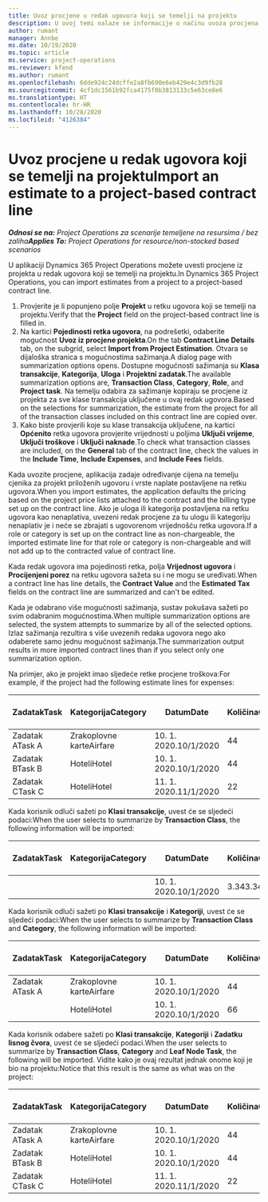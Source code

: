 ```yaml
---
title: Uvoz procjene u redak ugovora koji se temelji na projektu
description: U ovoj temi nalaze se informacije o načinu uvoza procjena iz projekta u redak ugovora.
author: rumant
manager: Annbe
ms.date: 10/19/2020
ms.topic: article
ms.service: project-operations
ms.reviewer: kfend
ms.author: rumant
ms.openlocfilehash: 6dde924c24dcffe2a8fb690e6eb429e4c3d9fb28
ms.sourcegitcommit: 4cf1dc1561b92fca4175f0b3813133c5e63ce8e6
ms.translationtype: HT
ms.contentlocale: hr-HR
ms.lasthandoff: 10/28/2020
ms.locfileid: "4126384"
---
```

# <a name="import-an-estimate-to-a-project-based-contract-line"></a><span data-ttu-id="68d62-103">Uvoz procjene u redak ugovora koji se temelji na projektu</span><span class="sxs-lookup"><span data-stu-id="68d62-103">Import an estimate to a project-based contract line</span></span>

<span data-ttu-id="68d62-104">_**Odnosi se na:** Project Operations za scenarije temeljene na resursima / bez zaliha_</span><span class="sxs-lookup"><span data-stu-id="68d62-104">_**Applies To:** Project Operations for resource/non-stocked based scenarios_</span></span>

<span data-ttu-id="68d62-105">U aplikaciji Dynamics 365 Project Operations možete uvesti procjene iz projekta u redak ugovora koji se temelji na projektu.</span><span class="sxs-lookup"><span data-stu-id="68d62-105">In Dynamics 365 Project Operations, you can import estimates from a project to a project-based contract line.</span></span>

1. <span data-ttu-id="68d62-106">Provjerite je li popunjeno polje **Projekt** u retku ugovora koji se temelji na projektu.</span><span class="sxs-lookup"><span data-stu-id="68d62-106">Verify that the **Project** field on the project-based contract line is filled in.</span></span>
2. <span data-ttu-id="68d62-107">Na kartici **Pojedinosti retka ugovora**, na podrešetki, odaberite mogućnost **Uvoz iz procjene projekta**.</span><span class="sxs-lookup"><span data-stu-id="68d62-107">On the tab **Contract Line Details** tab, on the subgrid, select **Import from Project Estimation**.</span></span> <span data-ttu-id="68d62-108">Otvara se dijaloška stranica s mogućnostima sažimanja.</span><span class="sxs-lookup"><span data-stu-id="68d62-108">A dialog page with summarization options opens.</span></span> <span data-ttu-id="68d62-109">Dostupne mogućnosti sažimanja su **Klasa transakcije**, **Kategorija**, **Uloga** i **Projektni zadatak**.</span><span class="sxs-lookup"><span data-stu-id="68d62-109">The available summarization options are, **Transaction Class**, **Category**, **Role**, and **Project task**.</span></span> <span data-ttu-id="68d62-110">Na temelju odabira za sažimanje kopiraju se procjene iz projekta za sve klase transakcija uključene u ovaj redak ugovora.</span><span class="sxs-lookup"><span data-stu-id="68d62-110">Based on the selections for summarization, the estimate from the project for all of the transaction classes included on this contract line are copied over.</span></span> 
3. <span data-ttu-id="68d62-111">Kako biste provjerili koje su klase transakcija uključene, na kartici **Općenito** retka ugovora provjerite vrijednosti u poljima **Uključi vrijeme**, **Uključi troškove** i **Uključi naknade**.</span><span class="sxs-lookup"><span data-stu-id="68d62-111">To check what transaction classes are included, on the **General** tab of the contract line, check the values in the **Include Time**, **Include Expenses**, and **Include Fees** fields.</span></span>

<span data-ttu-id="68d62-112">Kada uvozite procjene, aplikacija zadaje određivanje cijena na temelju cjenika za projekt priloženih ugovoru i vrste naplate postavljene na retku ugovora.</span><span class="sxs-lookup"><span data-stu-id="68d62-112">When you import estimates, the application defaults the pricing based on the project price lists attached to the contract and the billing type set up on the contract line.</span></span> <span data-ttu-id="68d62-113">Ako je uloga ili kategorija postavljena na retku ugovora kao nenaplativa, uvezeni redak procjene za tu ulogu ili kategoriju nenaplativ je i neće se zbrajati s ugovorenom vrijednošću retka ugovora.</span><span class="sxs-lookup"><span data-stu-id="68d62-113">If a role or category is set up on the contract line as non-chargeable, the imported estimate line for that role or category is non-chargeable and will not add up to the contracted value of contract line.</span></span>

<span data-ttu-id="68d62-114">Kada redak ugovora ima pojedinosti retka, polja **Vrijednost ugovora** i **Procijenjeni porez** na retku ugovora sažeta su i ne mogu se uređivati.</span><span class="sxs-lookup"><span data-stu-id="68d62-114">When a contract line has line details, the **Contract Value** and the **Estimated Tax** fields on the contract line are summarized and can't be edited.</span></span>

<span data-ttu-id="68d62-115">Kada je odabrano više mogućnosti sažimanja, sustav pokušava sažeti po svim odabranim mogućnostima.</span><span class="sxs-lookup"><span data-stu-id="68d62-115">When multiple summarization options are selected, the system attempts to summarize by all of the selected options.</span></span> <span data-ttu-id="68d62-116">Izlaz sažimanja rezultira s više uvezenih redaka ugovora nego ako odaberete samo jednu mogućnost sažimanja.</span><span class="sxs-lookup"><span data-stu-id="68d62-116">The summarization output results in more imported contract lines than if you select only one summarization option.</span></span>

<span data-ttu-id="68d62-117">Na primjer, ako je projekt imao sljedeće retke procjene troškova:</span><span class="sxs-lookup"><span data-stu-id="68d62-117">For example, if the project had the following estimate lines for expenses:</span></span>

| <span data-ttu-id="68d62-118">Zadatak</span><span class="sxs-lookup"><span data-stu-id="68d62-118">Task</span></span> | <span data-ttu-id="68d62-119">Kategorija</span><span class="sxs-lookup"><span data-stu-id="68d62-119">Category</span></span> | <span data-ttu-id="68d62-120">Datum</span><span class="sxs-lookup"><span data-stu-id="68d62-120">Date</span></span> | <span data-ttu-id="68d62-121">Količina</span><span class="sxs-lookup"><span data-stu-id="68d62-121">Quantity</span></span> | <span data-ttu-id="68d62-122">Jedinična cijena</span><span class="sxs-lookup"><span data-stu-id="68d62-122">Unit price</span></span> | <span data-ttu-id="68d62-123">Iznos</span><span class="sxs-lookup"><span data-stu-id="68d62-123">Amount</span></span> |
| --- | --- | --- | --- | --- | --- |
| <span data-ttu-id="68d62-124">Zadatak A</span><span class="sxs-lookup"><span data-stu-id="68d62-124">Task A</span></span> | <span data-ttu-id="68d62-125">Zrakoplovne karte</span><span class="sxs-lookup"><span data-stu-id="68d62-125">Airfare</span></span> | <span data-ttu-id="68d62-126">10. 1. 2020.</span><span class="sxs-lookup"><span data-stu-id="68d62-126">10/1/2020</span></span> | <span data-ttu-id="68d62-127">4</span><span class="sxs-lookup"><span data-stu-id="68d62-127">4</span></span> | <span data-ttu-id="68d62-128">400</span><span class="sxs-lookup"><span data-stu-id="68d62-128">400</span></span> | <span data-ttu-id="68d62-129">1600</span><span class="sxs-lookup"><span data-stu-id="68d62-129">1600</span></span> |
| <span data-ttu-id="68d62-130">Zadatak B</span><span class="sxs-lookup"><span data-stu-id="68d62-130">Task B</span></span> | <span data-ttu-id="68d62-131">Hoteli</span><span class="sxs-lookup"><span data-stu-id="68d62-131">Hotel</span></span> | <span data-ttu-id="68d62-132">10. 1. 2020.</span><span class="sxs-lookup"><span data-stu-id="68d62-132">10/1/2020</span></span> | <span data-ttu-id="68d62-133">4</span><span class="sxs-lookup"><span data-stu-id="68d62-133">4</span></span> | <span data-ttu-id="68d62-134">200</span><span class="sxs-lookup"><span data-stu-id="68d62-134">200</span></span> | <span data-ttu-id="68d62-135">800</span><span class="sxs-lookup"><span data-stu-id="68d62-135">800</span></span> |
| <span data-ttu-id="68d62-136">Zadatak C</span><span class="sxs-lookup"><span data-stu-id="68d62-136">Task C</span></span> | <span data-ttu-id="68d62-137">Hoteli</span><span class="sxs-lookup"><span data-stu-id="68d62-137">Hotel</span></span> | <span data-ttu-id="68d62-138">11. 1. 2020.</span><span class="sxs-lookup"><span data-stu-id="68d62-138">11/1/2020</span></span> | <span data-ttu-id="68d62-139">2</span><span class="sxs-lookup"><span data-stu-id="68d62-139">2</span></span> | <span data-ttu-id="68d62-140">200</span><span class="sxs-lookup"><span data-stu-id="68d62-140">200</span></span> | <span data-ttu-id="68d62-141">400</span><span class="sxs-lookup"><span data-stu-id="68d62-141">400</span></span> |

<span data-ttu-id="68d62-142">Kada korisnik odluči sažeti po **Klasi transakcije**, uvest će se sljedeći podaci:</span><span class="sxs-lookup"><span data-stu-id="68d62-142">When the user selects to summarize by **Transaction Class**, the following information will be imported:</span></span>

| <span data-ttu-id="68d62-143">Zadatak</span><span class="sxs-lookup"><span data-stu-id="68d62-143">Task</span></span> | <span data-ttu-id="68d62-144">Kategorija</span><span class="sxs-lookup"><span data-stu-id="68d62-144">Category</span></span> | <span data-ttu-id="68d62-145">Datum</span><span class="sxs-lookup"><span data-stu-id="68d62-145">Date</span></span> | <span data-ttu-id="68d62-146">Količina</span><span class="sxs-lookup"><span data-stu-id="68d62-146">Quantity</span></span> | <span data-ttu-id="68d62-147">Jedinična cijena</span><span class="sxs-lookup"><span data-stu-id="68d62-147">Unit price</span></span> | <span data-ttu-id="68d62-148">Iznos</span><span class="sxs-lookup"><span data-stu-id="68d62-148">Amount</span></span> |
| --- | --- | --- | --- | --- | --- |
| &nbsp;  | &nbsp;  | <span data-ttu-id="68d62-149">10. 1. 2020.</span><span class="sxs-lookup"><span data-stu-id="68d62-149">10/1/2020</span></span> | <span data-ttu-id="68d62-150">3.34</span><span class="sxs-lookup"><span data-stu-id="68d62-150">3.34</span></span> | <span data-ttu-id="68d62-151">840</span><span class="sxs-lookup"><span data-stu-id="68d62-151">840</span></span> | <span data-ttu-id="68d62-152">2800</span><span class="sxs-lookup"><span data-stu-id="68d62-152">2800</span></span> |

<span data-ttu-id="68d62-153">Kada korisnik odluči sažeti po **Klasi transakcije** i **Kategoriji**, uvest će se sljedeći podaci:</span><span class="sxs-lookup"><span data-stu-id="68d62-153">When the user selects to summarize by **Transaction Class** and **Category**, the following information will be imported:</span></span>

| <span data-ttu-id="68d62-154">Zadatak</span><span class="sxs-lookup"><span data-stu-id="68d62-154">Task</span></span> | <span data-ttu-id="68d62-155">Kategorija</span><span class="sxs-lookup"><span data-stu-id="68d62-155">Category</span></span> | <span data-ttu-id="68d62-156">Datum</span><span class="sxs-lookup"><span data-stu-id="68d62-156">Date</span></span> | <span data-ttu-id="68d62-157">Količina</span><span class="sxs-lookup"><span data-stu-id="68d62-157">Quantity</span></span> | <span data-ttu-id="68d62-158">Jedinična cijena</span><span class="sxs-lookup"><span data-stu-id="68d62-158">Unit price</span></span> | <span data-ttu-id="68d62-159">Iznos</span><span class="sxs-lookup"><span data-stu-id="68d62-159">Amount</span></span> |
| --- | --- | --- | --- | --- | --- |
| <span data-ttu-id="68d62-160">Zadatak A</span><span class="sxs-lookup"><span data-stu-id="68d62-160">Task A</span></span> | <span data-ttu-id="68d62-161">Zrakoplovne karte</span><span class="sxs-lookup"><span data-stu-id="68d62-161">Airfare</span></span> | <span data-ttu-id="68d62-162">10. 1. 2020.</span><span class="sxs-lookup"><span data-stu-id="68d62-162">10/1/2020</span></span> | <span data-ttu-id="68d62-163">4</span><span class="sxs-lookup"><span data-stu-id="68d62-163">4</span></span> | <span data-ttu-id="68d62-164">400</span><span class="sxs-lookup"><span data-stu-id="68d62-164">400</span></span> | <span data-ttu-id="68d62-165">1600</span><span class="sxs-lookup"><span data-stu-id="68d62-165">1600</span></span> |
| &nbsp;  | <span data-ttu-id="68d62-166">Hoteli</span><span class="sxs-lookup"><span data-stu-id="68d62-166">Hotel</span></span> | <span data-ttu-id="68d62-167">10. 1. 2020.</span><span class="sxs-lookup"><span data-stu-id="68d62-167">10/1/2020</span></span> | <span data-ttu-id="68d62-168">6</span><span class="sxs-lookup"><span data-stu-id="68d62-168">6</span></span> | <span data-ttu-id="68d62-169">200</span><span class="sxs-lookup"><span data-stu-id="68d62-169">200</span></span> | <span data-ttu-id="68d62-170">1200</span><span class="sxs-lookup"><span data-stu-id="68d62-170">1200</span></span> |

<span data-ttu-id="68d62-171">Kada korisnik odabere sažeti po **Klasi transakcije**, **Kategoriji** i **Zadatku lisnog čvora**, uvest će se sljedeći podaci.</span><span class="sxs-lookup"><span data-stu-id="68d62-171">When the user selects to summarize by **Transaction Class**, **Category** and **Leaf Node Task**, the following will be imported.</span></span> <span data-ttu-id="68d62-172">Vidite kako je ovaj rezultat jednak onome koji je bio na projektu:</span><span class="sxs-lookup"><span data-stu-id="68d62-172">Notice that this result is the same as what was on the project:</span></span>

| <span data-ttu-id="68d62-173">Zadatak</span><span class="sxs-lookup"><span data-stu-id="68d62-173">Task</span></span> | <span data-ttu-id="68d62-174">Kategorija</span><span class="sxs-lookup"><span data-stu-id="68d62-174">Category</span></span> | <span data-ttu-id="68d62-175">Datum</span><span class="sxs-lookup"><span data-stu-id="68d62-175">Date</span></span> | <span data-ttu-id="68d62-176">Količina</span><span class="sxs-lookup"><span data-stu-id="68d62-176">Quantity</span></span> | <span data-ttu-id="68d62-177">Jedinična cijena</span><span class="sxs-lookup"><span data-stu-id="68d62-177">Unit price</span></span> | <span data-ttu-id="68d62-178">Iznos</span><span class="sxs-lookup"><span data-stu-id="68d62-178">Amount</span></span> |
| --- | --- | --- | --- | --- | --- |
| <span data-ttu-id="68d62-179">Zadatak A</span><span class="sxs-lookup"><span data-stu-id="68d62-179">Task A</span></span> | <span data-ttu-id="68d62-180">Zrakoplovne karte</span><span class="sxs-lookup"><span data-stu-id="68d62-180">Airfare</span></span> | <span data-ttu-id="68d62-181">10. 1. 2020.</span><span class="sxs-lookup"><span data-stu-id="68d62-181">10/1/2020</span></span> | <span data-ttu-id="68d62-182">4</span><span class="sxs-lookup"><span data-stu-id="68d62-182">4</span></span> | <span data-ttu-id="68d62-183">400</span><span class="sxs-lookup"><span data-stu-id="68d62-183">400</span></span> | <span data-ttu-id="68d62-184">1600</span><span class="sxs-lookup"><span data-stu-id="68d62-184">1600</span></span> |
| <span data-ttu-id="68d62-185">Zadatak B</span><span class="sxs-lookup"><span data-stu-id="68d62-185">Task B</span></span> | <span data-ttu-id="68d62-186">Hoteli</span><span class="sxs-lookup"><span data-stu-id="68d62-186">Hotel</span></span> | <span data-ttu-id="68d62-187">10. 1. 2020.</span><span class="sxs-lookup"><span data-stu-id="68d62-187">10/1/2020</span></span> | <span data-ttu-id="68d62-188">4</span><span class="sxs-lookup"><span data-stu-id="68d62-188">4</span></span> | <span data-ttu-id="68d62-189">200</span><span class="sxs-lookup"><span data-stu-id="68d62-189">200</span></span> | <span data-ttu-id="68d62-190">800</span><span class="sxs-lookup"><span data-stu-id="68d62-190">800</span></span> |
| <span data-ttu-id="68d62-191">Zadatak C</span><span class="sxs-lookup"><span data-stu-id="68d62-191">Task C</span></span> | <span data-ttu-id="68d62-192">Hoteli</span><span class="sxs-lookup"><span data-stu-id="68d62-192">Hotel</span></span> | <span data-ttu-id="68d62-193">11. 1. 2020.</span><span class="sxs-lookup"><span data-stu-id="68d62-193">11/1/2020</span></span> | <span data-ttu-id="68d62-194">2</span><span class="sxs-lookup"><span data-stu-id="68d62-194">2</span></span> | <span data-ttu-id="68d62-195">200</span><span class="sxs-lookup"><span data-stu-id="68d62-195">200</span></span> | <span data-ttu-id="68d62-196">400</span><span class="sxs-lookup"><span data-stu-id="68d62-196">400</span></span> |
